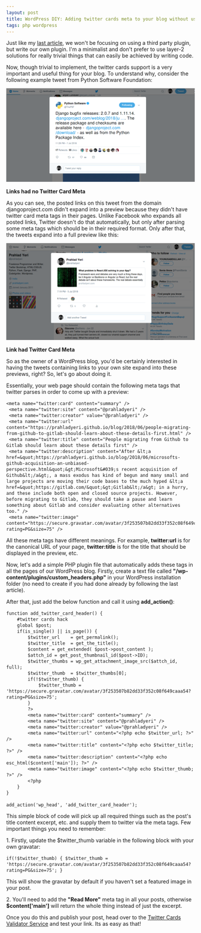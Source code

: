```yaml
---
layout: post
title: WordPress DIY: Adding twitter cards meta to your blog without using an external plugin
tags: php wordpress
---
```


Just like my [last article](https://prahladyeri.github.io/blog/2018/07/wordpress-diy-adding-google-analytics-script-to-your-blog.html), we won't be focusing on using a third party plugin, but write our own plugin. I'm a minimalist and don't prefer to use layer-2 solutions for really trivial things that can easily be achieved by writing code.<!--more-->

Now, though trivial to implement, the twitter cards support is a very important and useful thing for your blog. To understand why, consider the following example tweet from Python Software Foundation:

![Links had no Twitter Card Meta](/uploads/2018/07/no_twitter_card.png)

**Links had no Twitter Card Meta**

As you can see, the posted links on this tweet from the domain djangoproject.com didn't expand into a preview because they didn't have twitter card meta tags in their pages. Unlike Facebook who expands all posted links, Twitter doesn't do that automatically, but only after parsing some meta tags which should be in their required format. Only after that, the tweets expand into a full preview like this:

![Link had Twitter Meta](/uploads/2018/07/twitter_card.png)

**Link had Twitter Card Meta**

So as the owner of a WordPress blog, you'd be certainly interested in having the tweets containing links to your own site expand into these previews, right? So, let's go about doing it.

Essentially, your web page should contain the following meta tags that twitter parses in order to come up with a preview:

    <meta name="twitter:card" content="summary" />
     <meta name="twitter:site" content="@prahladyeri" />
     <meta name="twitter:creator" value="@prahladyeri" />
     <meta name="twitter:url" content="https://prahladyeri.github.io/blog/2018/06/people-migrating-from-github-to-gitlab-should-learn-about-these-details-first.html" />
     <meta name="twitter:title" content="People migrating from Github to Gitlab should learn about these details first" />
     <meta name="twitter:description" content="After &lt;a href=&quot;https://prahladyeri.github.io/blog/2018/06/microsofts-github-acquisition-an-unbiased-perspective.html&quot;&gt;Microsoft&#039;s recent acquisition of Github&lt;/a&gt;, a mass exodus has kind of begun and many small and large projects are moving their code bases to the much hyped &lt;a href=&quot;https://gitlab.com/&quot;&gt;Gitlab&lt;/a&gt; in a hurry, and these include both open and closed source projects. However, before migrating to Gitlab, they should take a pause and learn something about Gitlab and consider evaluating other alternatives too." />
     <meta name="twitter:image" content="https://secure.gravatar.com/avatar/3f253507b82dd33f352c08f649caaa54?rating=PG&size=75" />

All these meta tags have different meanings. For example, **twitter:url** is for the canonical URL of your page, **twitter:title** is for the title that should be displayed in the preview, etc.

Now, let's add a simple PHP plugin file that automatically adds these tags in all the pages of our WordPress blog. Firstly, create a text file called **"/wp-content/plugins/custom\_headers.php"** in your WordPress installation folder (no need to create if you had done already by following the last article).

After that, just add the below function and call it using **add\_action()**:

    function add_twitter_card_header() {
        #twitter cards hack
        global $post;
        if(is_single() || is_page()) {
            $twitter_url    = get_permalink();
            $twitter_title  = get_the_title();
            $content = get_extended( $post->post_content );
            $attch_id = get_post_thumbnail_id($post->ID);
            $twitter_thumbs = wp_get_attachment_image_src($attch_id, full);
            $twitter_thumb  = $twitter_thumbs[0];
            if(!$twitter_thumb) {
                $twitter_thumb = 'https://secure.gravatar.com/avatar/3f253507b82dd33f352c08f649caaa54?rating=PG&size=75';
            }
            ?>
            <meta name="twitter:card" content="summary" />
            <meta name="twitter:site" content="@prahladyeri" />
            <meta name="twitter:creator" value="@prahladyeri" />
            <meta name="twitter:url" content="<?php echo $twitter_url; ?>" />
            <meta name="twitter:title" content="<?php echo $twitter_title; ?>" />
            <meta name="twitter:description" content="<?php echo esc_html($content['main']); ?>" />
            <meta name="twitter:image" content="<?php echo $twitter_thumb; ?>" />
            <?php
        }
    }

    add_action('wp_head', 'add_twitter_card_header');

This simple block of code will pick up all required things such as the post's title content excerpt, etc. and supply them to twitter via the meta tags. Few important things you need to remember:

1\. Firstly, update the \$twitter\_thumb variable in the following block with your own gravatar:

    if(!$twitter_thumb) { $twitter_thumb = 'https://secure.gravatar.com/avatar/3f253507b82dd33f352c08f649caaa54?rating=PG&size=75'; }

This will show the gravatar by default if you haven't set a featured image in your post.

2\. You'll need to add the **"Read More"** meta tag in all your posts, otherwise **\$content\['main'\]** will return the whole thing instead of just the excerpt.

Once you do this and publish your post, head over to the [Twitter Cards Validator Service](https://cards-dev.twitter.com/validator) and test your link. Its as easy as that!
